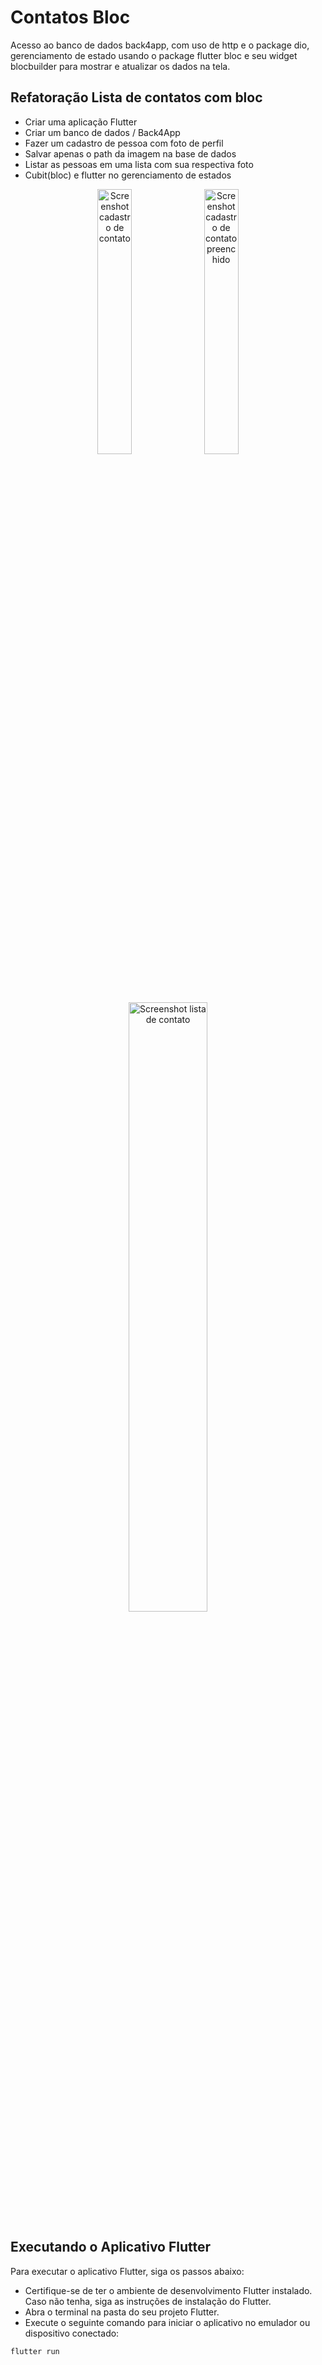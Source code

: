 # Contatos Bloc

Acesso ao banco de dados back4app, com uso de http e o package dio, gerenciamento de estado usando o package flutter bloc e seu widget blocbuilder para mostrar e atualizar os dados na tela.

## Refatoração Lista de contatos com bloc
*   Criar uma aplicação Flutter
*   Criar um banco de dados / Back4App
*   Fazer um cadastro de pessoa com foto de perfil
*   Salvar apenas o path da imagem na base de dados
*   Listar as pessoas em uma lista com sua respectiva foto
*   Cubit(bloc)  e flutter no gerenciamento de estados

<p align="center">
<img width="33%" src="https://github.com/giseletoledo/contatosapp/blob/main/contatosapp1.png" alt="Screenshot cadastro de contato">
<img width="33%" src="https://github.com/giseletoledo/contatosapp/blob/main/contatosapp2.png" alt="Screenshot cadastro de contato preenchido">
</p>

<p align="center">
<img width="50%" src="https://github.com/giseletoledo/contatosapp/blob/main/contatosapp3.png" alt="Screenshot lista de contato">
</p>

## Executando o Aplicativo Flutter

Para executar o aplicativo Flutter, siga os passos abaixo:
* Certifique-se de ter o ambiente de desenvolvimento Flutter instalado. Caso não tenha, siga as instruções de instalação do Flutter.
* Abra o terminal na pasta do seu projeto Flutter.
* Execute o seguinte comando para iniciar o aplicativo no emulador ou dispositivo conectado:

```
flutter run
```
